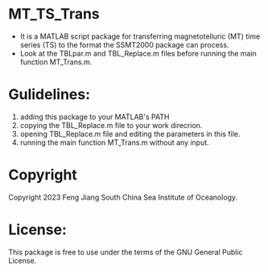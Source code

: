 # MT_TS_Trans
* It is a MATLAB script package for transferring magnetotelluric (MT) time series (TS) to the format the SSMT2000 package can process.
* Look at the TBLpar.m and TBL_Replace.m files before running the main function MT_Trans.m.

# Gulidelines:
1. adding this package to your MATLAB's PATH
2. copying the TBL_Replace.m file to your work direcrion.
3. opening TBL_Replace.m file and editing the parameters in this file.
4. running the main function MT_Trans.m without any input.

# Copyright 
Copyright 2023 Feng Jiang South China Sea Institute of Oceanology.

# License:
This package is free to use under the terms of the GNU General Public License.
